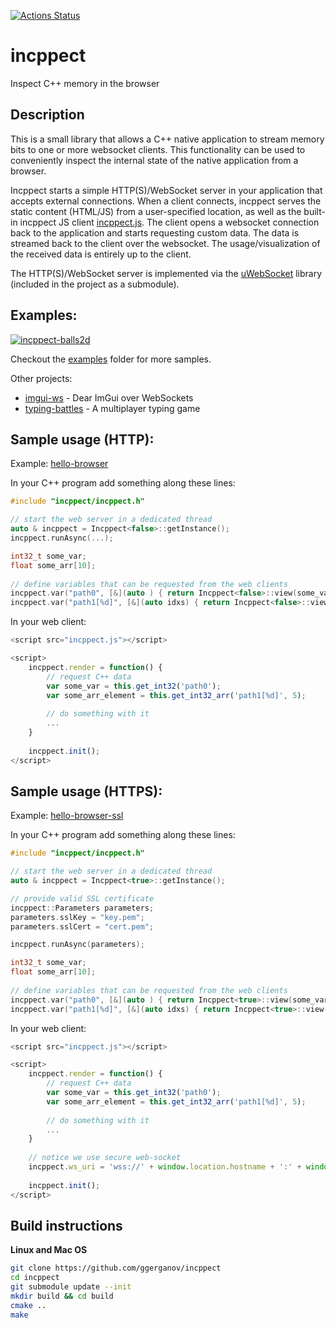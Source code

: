 [![Actions Status](https://github.com/ggerganov/incppect/workflows/CI/badge.svg)](https://github.com/ggerganov/incppect/actions)

# incppect

Inspect C++ memory in the browser

## Description

This is a small library that allows a C++ native application to stream memory bits to one or more websocket clients. This functionality can be used to conveniently inspect the internal state of the native application from a browser.

Incppect starts a simple HTTP(S)/WebSocket server in your application that accepts external connections. When a client connects, incppect serves the static content (HTML/JS) from a user-specified location, as well as the built-in incppect JS client [incppect.js](https://github.com/ggerganov/incppect/blob/master/src/incppect.js). The client opens a websocket connection back to the application and starts requesting custom data. The data is streamed back to the client over the websocket. The usage/visualization of the received data is entirely up to the client.

The HTTP(S)/WebSocket server is implemented via the [uWebSocket](https://github.com/uNetworking/uWebSockets) library (included in the project as a submodule).

## Examples:

<a href="https://i.imgur.com/8hJSbzQ.gif" target="_blank">![incppect-balls2d](https://i.imgur.com/8hJSbzQ.gif)</a>

Checkout the [examples](https://github.com/ggerganov/incppect/tree/master/examples) folder for more samples.

Other projects:
- [imgui-ws](https://github.com/ggerganov/imgui-ws) - Dear ImGui over WebSockets
- [typing-battles](https://github.com/ggerganov/typing-battles) - A multiplayer typing game

## Sample usage (HTTP):

Example: [hello-browser](https://github.com/ggerganov/incppect/tree/master/examples/hello-browser)

In your C++ program add something along these lines:

```cpp
#include "incppect/incppect.h"

// start the web server in a dedicated thread
auto & incppect = Incppect<false>::getInstance();
incppect.runAsync(...);

int32_t some_var;
float some_arr[10];
    
// define variables that can be requested from the web clients
incppect.var("path0", [&](auto ) { return Incppect<false>::view(some_var); });
incppect.var("path1[%d]", [&](auto idxs) { return Incppect<false>::view(some_arr[idxs[0]]); });

```

In your web client:

```js
<script src="incppect.js"></script>

<script>
    incppect.render = function() {
        // request C++ data
        var some_var = this.get_int32('path0');
        var some_arr_element = this.get_int32_arr('path1[%d]', 5);
        
        // do something with it
        ...
    }
    
    incppect.init();
</script>

```

## Sample usage (HTTPS):

Example: [hello-browser-ssl](https://github.com/ggerganov/incppect/tree/master/examples/hello-browser-ssl)

In your C++ program add something along these lines:

```cpp
#include "incppect/incppect.h"

// start the web server in a dedicated thread
auto & incppect = Incppect<true>::getInstance();

// provide valid SSL certificate
incppect::Parameters parameters;
parameters.sslKey = "key.pem";
parameters.sslCert = "cert.pem";

incppect.runAsync(parameters);

int32_t some_var;
float some_arr[10];
    
// define variables that can be requested from the web clients
incppect.var("path0", [&](auto ) { return Incppect<true>::view(some_var); });
incppect.var("path1[%d]", [&](auto idxs) { return Incppect<true>::view(some_arr[idxs[0]]); });

```

In your web client:

```js
<script src="incppect.js"></script>

<script>
    incppect.render = function() {
        // request C++ data
        var some_var = this.get_int32('path0');
        var some_arr_element = this.get_int32_arr('path1[%d]', 5);
        
        // do something with it
        ...
    }
    
    // notice we use secure web-socket
    incppect.ws_uri = 'wss://' + window.location.hostname + ':' + window.location.port + '/incppect';
    
    incppect.init();
</script>

```

## Build instructions

**Linux and Mac OS**

```bash
git clone https://github.com/ggerganov/incppect
cd incppect
git submodule update --init
mkdir build && cd build
cmake ..
make
```
